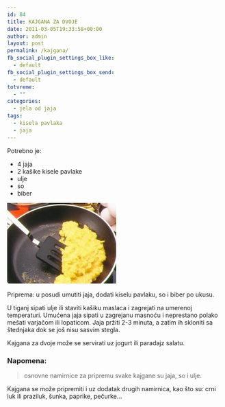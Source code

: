 ```yaml
---
id: 84
title: KAJGANA ZA DVOJE
date: 2011-03-05T19:33:58+00:00
author: admin
layout: post
permalink: /kajgana/
fb_social_plugin_settings_box_like:
  - default
fb_social_plugin_settings_box_send:
  - default
totvreme:
  - ""
categories:
  - jela od jaja
tags:
  - kisela pavlaka
  - jaja
---
```

Potrebno je:

  * 4 jaja
  * 2 kašike kisele pavlake
  * ulje
  * so
  * biber

[<img class="alignnone size-full wp-image-87" title="kajgana" src="/wp-content/uploads/2011/03/kajgana.jpg" alt="" width="255" height="188" />](/wp-content/uploads/2011/03/kajgana.jpg)

Priprema: u posudi umutiti jaja, dodati kiselu pavlaku, so i biber po ukusu.

U tiganj sipati ulje ili staviti kašiku maslaca i zagrejati na umerenoj temperaturi. Umućena jaja sipati u zagrejanu masnoću i neprestano polako mešati varjačom ili lopaticom. Jaja pržiti 2-3 minuta, a zatim ih skloniti sa štednjaka dok se još nisu sasvim stegla.

Kajgana za dvoje može se servirati uz jogurt ili paradajz salatu.

### Napomena:
> osnovne namirnice za pripremu svake kajgane su jaja, so i ulje.

Kajgana se može pripremiti i uz dodatak drugih namirnica, kao što su: crni luk ili praziluk, šunka, paprike, pečurke&#8230;

&nbsp;